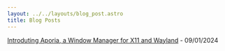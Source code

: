 ```yaml
---
layout: ../../layouts/blog_post.astro
title: Blog Posts
---
```


[Introduting Aporia, a Window Manager for X11 and Wayland](/blog/aporia) - 09/01/2024

